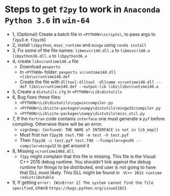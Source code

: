 # Steps to get `f2py` to work in `Anaconda` `Python 3.6` in `win-64`

* 1, (Optional) Create a batch file in `<PYTHON>\scripts\`, to pass args to `f2py`(i.e. `f2py36`)
* 2, install `libpython`, `msvc_runtime` and `mingw` using `conda install`
* 3, Fix some of the file names:
   `libmsvcr140.dll.a` to `libmsvcr140.a`
   `libpython36.dll.a` to `libpython36.a`
* 4, create `libvcruntime140.a` file
   - Download `pexports`
   - In `<PYTHON>` folder: `pexports vcruntime140.dll >libs\vcruntime140.def`
   - Create the file with `dlltool`: 
      `dlltool -dllname vcruntime140.dll --def libs\vcruntime140.def --output-lib libs\libvcruntime140.a`
* 5, Create a `distutils.cfg` in `<PYTHON>\Lib\distutils`
* 6, Bug fixes these files: 
   - `<PYTHON>\Lib\distutils\cygwinccompiler.py`
   - `<PYTHON>\Lib\site-packages\numpy\distutils\mingw32ccompiler.py`
   - `<PYTHON>\Lib\site-packages\numpy\distutils\misc_util.py`
* 7, If the `Fortran` code contains `interface` one must generate a `pyf` before compiling. Otherwise there will be an error.
   - `sign2map: Confused: THE NAME of INTERFACE is not in lcb_map[]`
   - Must first run `f2py36 test.f90 -m test -h test.pyf`
   - Then `f2py36 -c test.pyf test.f90 --fcompiler=gnu95 --compiler=mingw32` to get around it
* 8, Missing `vcruntime140d.dll`.
   - `f2py` might complain that this file is missing. This file is the Visual C++ 2015 debug runtime. You shouldn't link against the debug runtime for things to be distributed, end user is not going to have that DLL most likely. This DLL might be found in ` VC++ 2015 runtime redistributable`
* 9, If getting `error: [WinError 2] The system cannot find the file specified`, check `https://bugs.python.org/issue21821`
